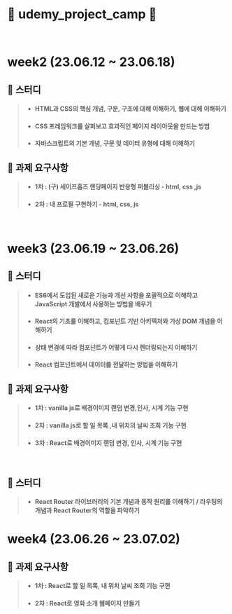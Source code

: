 # 🌟 udemy_project_camp 🌟

<br/>

# week2 (23.06.12 ~ 23.06.18) 

## 📝 스터디

>  * ####  HTML과 CSS의 핵심 개념, 구문, 구조에 대해 이해하기, 웹에 대해 이해하기
> * #### CSS 프레임워크를 살펴보고 효과적인 페이지 레이아웃을 만드는 방법
>  * ####  자바스크립트의 기본 개념, 구문 및 데이터 유형에 대해 이해하기

## 🚨  과제 요구사항
> * #### 1차 : (구) 세이프홈즈 랜딩페이지 반응형 퍼블리싱 - html, css ,js
> * #### 2차 : 내 프로필 구현하기 - html, css, js

<br/>

# week3 (23.06.19 ~ 23.06.26)

## 📝 스터디

>  * #### ES6에서 도입된 새로운 기능과 개선 사항을 포괄적으로 이해하고 JavaScript 개발에서 사용하는 방법을 배우기
>  * #### React의 기초를 이해하고, 컴포넌트 기반 아키텍처와 가상 DOM 개념을 이해하기
>  * #### 상태 변경에 따라 컴포넌트가 어떻게 다시 렌더링되는지 이해하기
>  * #### React 컴포넌트에서 데이터를 전달하는 방법을 이해하기

## 🚨  과제 요구사항
> * #### 1차 : vanilla js로 배경이미지 랜덤 변경,인사, 시계 기능 구현
> * #### 2차 : vanilla js로 할 일 목록 ,내 위치의 날씨 조회 기능 구현
> * #### 3차 : React로 배경이미지 랜덤 변경, 인사, 시계 기능 구현


<br/>

##  📝 스터디

>  * ####  React Router 라이브러리의 기본 개념과 동작 원리를 이해하기 / 라우팅의 개념과 React Router의 역할을 파악하기



# week4 (23.06.26 ~ 23.07.02)

## 🚨  과제 요구사항
> * #### 1차 : React로 할 일 목록, 내 위치 날씨 조회 기능 구현
> * #### 2차 : React로 영화 소개 웹페이지 만들기

